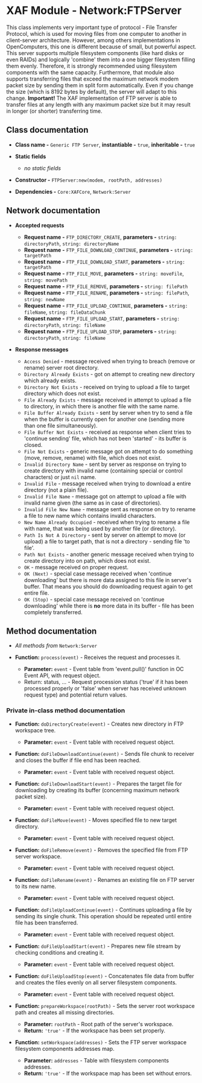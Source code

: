 # XAF Module - Network:FTPServer

This class implements very important type of protocol - File Transfer Protocol, which is used for moving files from one computer to another in client-server architecture. However, among others implementations in OpenComputers, this one is different because of small, but powerful aspect. This server supports multiple filesystem components (like hard disks or even RAIDs) and logically 'combine' them into a one bigger filesystem filling them evenly. Therefore, it is strongly recommended using filesystem components with the same capacity. Furthermore, that module also supports transferring files that exceed the maximum network modem packet size by sending them in split form automatically. Even if you change the size (which is 8192 bytes by default), the server will adapt to this change. **Important!** The XAF implementation of FTP server is able to transfer files at any length with any maximum packet size but it may result in longer (or shorter) transferring time.

## Class documentation

* **Class name -** `Generic FTP Server`, **instantiable -** `true`, **inheritable -** `true`
* **Static fields**

  * *no static fields*

* **Constructor -** `FTPServer:new(modem, rootPath, addresses)`
* **Dependencies -** `Core:XAFCore`, `Network:Server`

## Network documentation

* **Accepted requests**

  * **Request name -** `FTP_DIRECTORY_CREATE`, **parameters -** `string: directoryPath`, `string: directoryName`
  * **Request name -** `FTP_FILE_DOWNLOAD_CONTINUE`, **parameters -** `string: targetPath`
  * **Request name -** `FTP_FILE_DOWNLOAD_START`, **parameters -** `string: targetPath`
  * **Request name -** `FTP_FILE_MOVE`, **parameters -** `string: moveFile`, `string: movePath`
  * **Request name -** `FTP_FILE_REMOVE`, **parameters -** `string: filePath`
  * **Request name -** `FTP_FILE_RENAME`, **parameters -** `string: filePath`, `string: newName`
  * **Request name -** `FTP_FILE_UPLOAD_CONTINUE`, **parameters -** `string: fileName`, `string: fileDataChunk`
  * **Request name -** `FTP_FILE_UPLOAD_START`, **parameters -** `string: directoryPath`, `string: fileName`
  * **Request name -** `FTP_FILE_UPLOAD_STOP`, **parameters -** `string: directoryPath`, `string: fileName`

* **Response messages**

  * `Access Denied` - message received when trying to breach (remove or rename) server root directory.
  * `Directory Already Exists` - got on attempt to creating new directory which already exists.
  * `Directory Not Exists` - received on trying to upload a file to target directory which does not exist.
  * `File Already Exists` - message received in attempt to upload a file to directory, in which there is another file with the same name.
  * `File Buffer Already Exists` - sent by server when try to send a file when the buffer is currently open for another one (sending more than one file simultaneously).
  * `File Buffer Not Exists` - received as response when client tries to 'continue sending' file, which has not been 'started' - its buffer is closed.
  * `File Not Exists` - generic message got on attempt to do something (move, remove, rename) with file, which does not exist.
  * `Invalid Directory Name` - sent by server as response on trying to create directory with invalid name (containing special or control characters) or just `nil` name.
  * `Invalid File` - message received when trying to download a entire directory (not a plain file).
  * `Invalid File Name` - message got on attempt to upload a file with invalid name given (the same as in case of directories).
  * `Invalid File New Name` - message sent as response on try to rename a file to new name which contains invalid characters.
  * `New Name Already Occupied` - received when trying to rename a file with name, that was being used by another file (or directory).
  * `Path Is Not A Directory` - sent by server on attempt to move (or upload) a file to target path, that is not a directory - sending file 'to file'.
  * `Path Not Exists` - another generic message received when trying to create directory into on path, which does not exist.
  * `OK` - message received on proper request.
  * `OK (Next)` - special case message received when 'continue downloading' but there is more data assigned to this file in server's buffer. That means you should do downloading request again to get entire file.
  * `OK (Stop)` - special case message received on 'continue downloading' while there is **no** more data in its buffer - file has been completely transferred.

## Method documentation

* *All methods from* `Network:Server`
* **Function:** `process(event)` - Receives the request and processes it.

  * **Parameter:** `event` - Event table from 'event.pull()' function in OC Event API, with request object.
  * Return: status, ... - Request procession status ('true' if it has been processed properly or 'false' when server has received unknown request type) and potential return values.

### Private in-class method documentation

* **Function:** `doDirectoryCreate(event)` - Creates new directory in FTP workspace tree.

  * **Parameter:** `event` - Event table with received request object.

* **Function:** `doFileDownloadContinue(event)` - Sends file chunk to receiver and closes the buffer if file end has been reached.

  * **Parameter:** `event` - Event table with received request object.

* **Function:** `doFileDownloadStart(event)` - Prepares the target file for downloading by creating its buffer (concerning maximum network packet size).

  * **Parameter:** `event` - Event table with received request object.

* **Function:** `doFileMove(event)` - Moves specified file to new target directory.

  * **Parameter:** `event` - Event table with received request object.

* **Function:** `doFileRemove(event)` - Removes the specified file from FTP server workspace.

  * **Parameter:** `event` - Event table with received request object.

* **Function:** `doFileRename(event)` - Renames an existing file on FTP server to its new name.

  * **Parameter:** `event` - Event table with received request object.

* **Function:** `doFileUploadContinue(event)` - Continues uploading a file by sending its single chunk. This operation should be repeated until entire file has been transferred.

  * **Parameter:** `event` - Event table with received request object.

* **Function:** `doFileUploadStart(event)` - Prepares new file stream by checking conditions and creating it.

  * **Parameter:** `event` - Event table with received request object.

* **Function:** `doFileUploadStop(event)` - Concatenates file data from buffer and creates the files evenly on all server filesystem components.

  * **Parameter:** `event` - Event table with received request object.

* **Function:** `prepareWorkspace(rootPath)` - Sets the server root workspace path and creates all missing directories.

  * **Parameter:** `rootPath` - Root path of the server's workspace.
  * **Return:** `'true'` - If the workspace has been set properly.

* **Function:** `setWorkspace(addresses)` - Sets the FTP server workspace filesystem components addresses map.

  * **Parameter:** `addresses` - Table with filesystem components addresses.
  * **Return:** `'true'` - If the workspace map has been set without errors.
